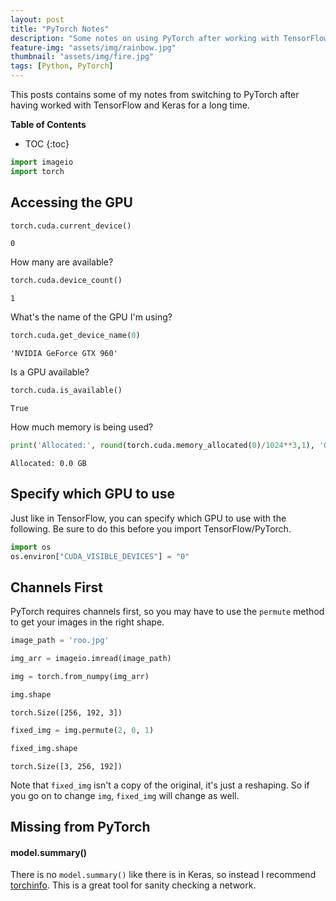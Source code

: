 ```yaml
---
layout: post
title: "PyTorch Notes"
description: "Some notes on using PyTorch after working with TensorFlow and Keras."
feature-img: "assets/img/rainbow.jpg"
thumbnail: "assets/img/fire.jpg"
tags: [Python, PyTorch]
---
```


This posts contains some of my notes from switching to PyTorch after having worked with TensorFlow and Keras for a long time.

<b>Table of Contents</b>
* TOC
{:toc}


```python
import imageio
import torch
```

## Accessing the GPU


```python
torch.cuda.current_device()
```




    0



How many are available?


```python
torch.cuda.device_count()
```




    1



What's the name of the GPU I'm using?


```python
torch.cuda.get_device_name(0)
```




    'NVIDIA GeForce GTX 960'



Is a GPU available?


```python
torch.cuda.is_available()
```




    True



How much memory is being used?


```python
print('Allocated:', round(torch.cuda.memory_allocated(0)/1024**3,1), 'GB')
```

    Allocated: 0.0 GB
    
## Specify which GPU to use

Just like in TensorFlow, you can specify which GPU to use with the following. Be sure to do this before you import TensorFlow/PyTorch.

```python
import os
os.environ["CUDA_VISIBLE_DEVICES"] = "0"
```

## Channels First

PyTorch requires channels first, so you may have to use the `permute` method to get your images in the right shape.


```python
image_path = 'roo.jpg'
```


```python
img_arr = imageio.imread(image_path)
```


```python
img = torch.from_numpy(img_arr)
```


```python
img.shape
```




    torch.Size([256, 192, 3])




```python
fixed_img = img.permute(2, 0, 1)
```


```python
fixed_img.shape
```




    torch.Size([3, 256, 192])



Note that `fixed_img` isn't a copy of the original, it's just a reshaping. So if you go on to change `img`, `fixed_img` will change as well.

## Missing from PyTorch

#### model.summary()

There is no `model.summary()` like there is in Keras, so instead I recommend [torchinfo](https://github.com/TylerYep/torchinfo). This is a great tool for sanity checking a network.
